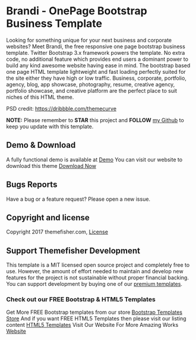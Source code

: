 # Brandi - OnePage Bootstrap Business Template

Looking for something unique for your next business and corporate websites? Meet Brandi, the free responsive one page bootstrap business template. Twitter Bootstrap 3.x framework powers the template. No extra code, no additional feature which provides end users a dominant power to build any kind awesome website having ease in mind. The bootstrap based one page HTML template lightweight and fast loading perfectly suited for the site either they have high or low traffic. Business, corporate, portfolio, agency, blog, app showcase, photography, resume, creative agency, portfolio showcase, and creative platform are the perfect place to suit niches of this HTML theme.

PSD credit: https://dribbble.com/themecurve


**NOTE:** Please remember to **STAR** this project and **FOLLOW** [my Github](https://github.com/themefisher) to keep you update with this template.

## Demo & Download 

A fully functional demo is available at <a href="http://demo.themefisher.com/demos/?theme=brandi">Demo</a>
You can visit our website to download this theme <a href="https://themefisher.com/products/brandi-responsive-one-page-bootstrap-business-template/">Download Now</a>
 


## Bugs Reports

Have a bug or a feature request? Please open a new issue.

## Copyright and license

Copyright 2017 themefisher.com, <a target="_blank" href="https://themefisher.com/license">License</a>

## Support Themefisher Development
This template is a MIT licensed open source project and completely free to use. However, the amount of effort needed to maintain and develop new features for the project is not sustainable without proper financial backing. You can support development by buying one of our [premium templates](https://themefisher.com/premium-templates/).


### Check out our FREE Bootstrap & HTML5 Templates
Get More FREE Bootstrap templates from our store <a href="https://themefisher.com/free-bootstrap-templates">Bootstrap Templates Store</a>
And if you want FREE HTML5 Templates then please visit our listing content <a href="https://themefisher.com/best-free-html5-templates-2016/">HTML5 Templates</a>
Visit Our Website For More Amazing Works
<a href="https://themefisher.com">Website</a>

